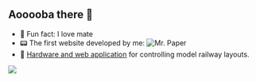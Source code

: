 ## Aooooba there 👋

- 🧉 Fun fact: I love mate
- 📟 The first website developed by me: ![Mr. Paper](https://github.com/gustacamara/Site-Web-Mr.Paper)
- 🚂 [Hardware and web application](https://github.com/gustacamara/py-ui) for controlling model railway layouts.

<div>
  <a href="https://github.com/gustacamara">
  <img loading="lazy" src="https://github-readme-stats.vercel.app/api?username=gustacamara&hide=stars,issues,contribs&theme=dark&show_icons=true"/>
</div>
